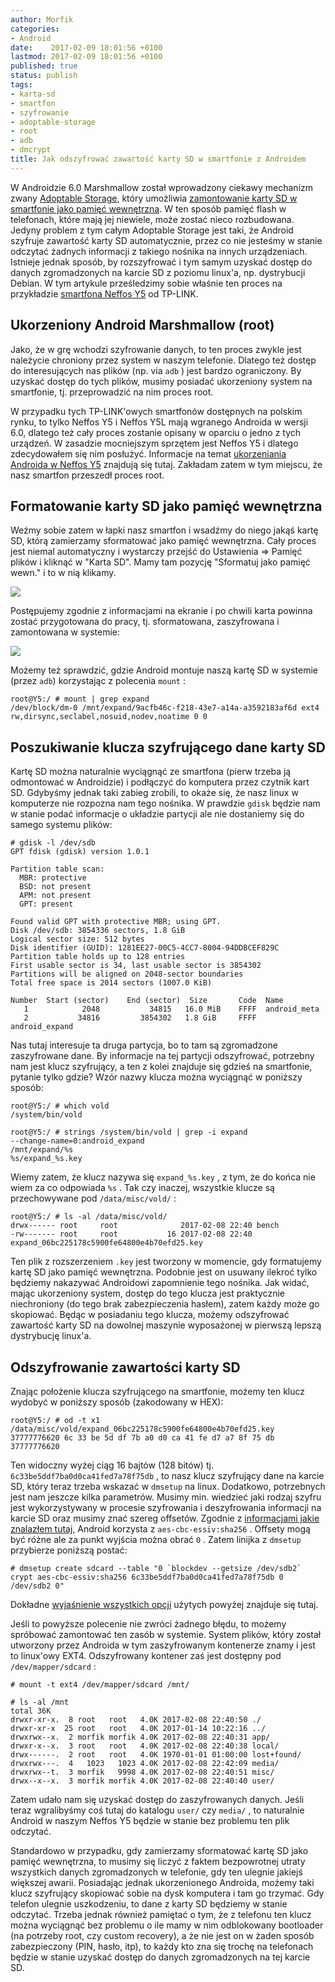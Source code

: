 ```yaml
---
author: Morfik
categories:
- Android
date:    2017-02-09 18:01:56 +0100
lastmod: 2017-02-09 18:01:56 +0100
published: true
status: publish
tags:
- karta-sd
- smartfon
- szyfrowanie
- adoptable-storage
- root
- adb
- dmcrypt
title: Jak odszyfrować zawartość karty SD w smartfonie z Androidem
---
```


W Androidzie 6.0 Marshmallow został wprowadzony ciekawy mechanizm zwany [Adoptable Storage][1],
który umożliwia [zamontowanie karty SD w smartfonie jako pamięć wewnętrzna][2]. W ten
sposób pamięć flash w telefonach, które mają jej niewiele, może zostać nieco rozbudowana. Jedyny
problem z tym całym Adoptable Storage jest taki, że Android szyfruje zawartość karty SD
automatycznie, przez co nie jesteśmy w stanie odczytać żadnych informacji z takiego nośnika na
innych urządzeniach. Istnieje jednak sposób, by rozszyfrować i tym samym uzyskać dostęp do danych
zgromadzonych na karcie SD z poziomu linux'a, np. dystrybucji Debian. W tym artykule prześledzimy
sobie właśnie ten proces na przykładzie [smartfona Neffos Y5][3] od TP-LINK.

<!--more-->
## Ukorzeniony Android Marshmallow (root)

Jako, że w grę wchodzi szyfrowanie danych, to ten proces zwykle jest należycie chroniony przez
system w naszym telefonie. Dlatego też dostęp do interesujących nas plików (np. via `adb` ) jest
bardzo ograniczony. By uzyskać dostęp do tych plików, musimy posiadać ukorzeniony system na
smartfonie, tj. przeprowadzić na nim proces root.

W przypadku tych TP-LINK'owych smartfonów dostępnych na polskim rynku, to tylko Neffos Y5 i Neffos
Y5L mają wgranego Androida w wersji 6.0, dlatego też cały proces zostanie opisany w oparciu o jedno
z tych urządzeń. W zasadzie mocniejszym sprzętem jest Neffos Y5 i dlatego zdecydowałem się nim
posłużyć. Informacje na temat [ukorzeniania Androida w Neffos Y5][4] znajdują się tutaj. Zakładam
zatem w tym miejscu, że nasz smartfon przeszedł proces root.

## Formatowanie karty SD jako pamięć wewnętrzna

Weźmy sobie zatem w łapki nasz smartfon i wsadźmy do niego jakąś kartę SD, którą zamierzamy
sformatować jako pamięć wewnętrzna. Cały proces jest niemal automatyczny i wystarczy przejść do
Ustawienia => Pamięć plików i kliknąć w "Karta SD". Mamy tam pozycję "Sformatuj jako pamięć wewn."
i to w nią klikamy.

![](/img/2017/02/001.smartfon-android-marshmallow-tp-link-neffos-y5-karta-sd.png#medium)

Postępujemy zgodnie z informacjami na ekranie i po chwili karta powinna zostać przygotowana do
pracy, tj. sformatowana, zaszyfrowana i zamontowana w systemie:

![](/img/2017/02/002.smartfon-android-marshmallow-tp-link-neffos-y5-karta-sd.png#huge)

Możemy też sprawdzić, gdzie Android montuje naszą kartę SD w systemie (przez `adb`) korzystając z
polecenia `mount` :

    root@Y5:/ # mount | grep expand
    /dev/block/dm-0 /mnt/expand/9acfb46c-f218-43e7-a14a-a3592183af6d ext4 rw,dirsync,seclabel,nosuid,nodev,noatime 0 0

## Poszukiwanie klucza szyfrującego dane karty SD

Kartę SD można naturalnie wyciągnąć ze smartfona (pierw trzeba ją odmontować w Androidzie) i
podłączyć do komputera przez czytnik kart SD. Gdybyśmy jednak taki zabieg zrobili, to okaże się,
że nasz linux w komputerze nie rozpozna nam tego nośnika. W prawdzie `gdisk` będzie nam w stanie
podać informacje o układzie partycji ale nie dostaniemy się do samego systemu plików:

    # gdisk -l /dev/sdb
    GPT fdisk (gdisk) version 1.0.1

    Partition table scan:
      MBR: protective
      BSD: not present
      APM: not present
      GPT: present

    Found valid GPT with protective MBR; using GPT.
    Disk /dev/sdb: 3854336 sectors, 1.8 GiB
    Logical sector size: 512 bytes
    Disk identifier (GUID): 1281EE27-00C5-4CC7-8004-94DDBCEF829C
    Partition table holds up to 128 entries
    First usable sector is 34, last usable sector is 3854302
    Partitions will be aligned on 2048-sector boundaries
    Total free space is 2014 sectors (1007.0 KiB)

    Number  Start (sector)    End (sector)  Size       Code  Name
       1            2048           34815   16.0 MiB    FFFF  android_meta
       2           34816         3854302   1.8 GiB     FFFF  android_expand

Nas tutaj interesuje ta druga partycja, bo to tam są zgromadzone zaszyfrowane dane. By informacje na
tej partycji odszyfrować, potrzebny nam jest klucz szyfrujący, a ten z kolei znajduje się gdzieś na
smartfonie, pytanie tylko gdzie? Wzór nazwy klucza można wyciągnąć w poniższy sposób:

    root@Y5:/ # which vold
    /system/bin/vold

    root@Y5:/ # strings /system/bin/vold | grep -i expand
    --change-name=0:android_expand
    /mnt/expand/%s
    %s/expand_%s.key

Wiemy zatem, że klucz nazywa się `expand_%s.key` , z tym, że do końca nie wiem za co odpowiada
`%s` . Tak czy inaczej, wszystkie klucze są przechowywane pod `/data/misc/vold/` :

    root@Y5:/ # ls -al /data/misc/vold/
    drwx------ root     root              2017-02-08 22:40 bench
    -rw------- root     root           16 2017-02-08 22:40 expand_06bc225178c5900fe64800e4b70efd25.key

Ten plik z rozszerzeniem `.key` jest tworzony w momencie, gdy formatujemy kartę SD jako pamięć
wewnętrzna. Podobnie jest on usuwany ilekroć tylko będziemy nakazywać Androidowi zapomnienie tego
nośnika. Jak widać, mając ukorzeniony system, dostęp do tego klucza jest praktycznie niechroniony
(do tego brak zabezpieczenia hasłem), zatem każdy może go skopiować. Będąc w posiadaniu tego klucza,
możemy odszyfrować zawartość karty SD na dowolnej maszynie wyposażonej w pierwszą lepszą dystrybucję
linux'a.

## Odszyfrowanie zawartości karty SD

Znając położenie klucza szyfrującego na smartfonie, możemy ten klucz wydobyć w poniższy sposób
(zakodowany w HEX):

    root@Y5:/ # od -t x1 /data/misc/vold/expand_06bc225178c5900fe64800e4b70efd25.key
    37777776620 6c 33 be 5d df 7b a0 d0 ca 41 fe d7 a7 8f 75 db
    37777776620

Ten widoczny wyżej ciąg 16 bajtów (128 bitów) tj. `6c33be5ddf7ba0d0ca41fed7a78f75db` , to nasz klucz
szyfrujący dane na karcie SD, który teraz trzeba wskazać w `dmsetup` na linux. Dodatkowo,
potrzebnych jest nam jeszcze kilka parametrów. Musimy min. wiedzieć jaki rodzaj szyfru jest
wykorzystywany w procesie szyfrowania i deszyfrowania informacji na karcie SD oraz musimy znać
szereg offsetów. Zgodnie z [informacjami jakie znalazłem tutaj][5], Android korzysta z
`aes-cbc-essiv:sha256` . Offsety mogą być różne ale za punkt wyjścia można obrać `0` . Zatem linijka
z `dmsetup` przybierze poniższą postać:

    # dmsetup create sdcard --table "0 `blockdev --getsize /dev/sdb2` crypt aes-cbc-essiv:sha256 6c33be5ddf7ba0d0ca41fed7a78f75db 0 /dev/sdb2 0"

Dokładne [wyjaśnienie wszystkich opcji][6] użytych powyżej znajduje się tutaj.

Jeśli to powyższe polecenie nie zwróci żadnego błędu, to możemy spróbować zamontować ten zasób w
systemie. System plików, który został utworzony przez Androida w tym zaszyfrowanym kontenerze znamy
i jest to linux'owy EXT4. Odszyfrowany kontener zaś jest dostępny pod `/dev/mapper/sdcard` :

    # mount -t ext4 /dev/mapper/sdcard /mnt/

    # ls -al /mnt
    total 36K
    drwxr-xr-x.  8 root   root   4.0K 2017-02-08 22:40:50 ./
    drwxr-xr-x  25 root   root   4.0K 2017-01-14 10:22:16 ../
    drwxrwx--x.  2 morfik morfik 4.0K 2017-02-08 22:40:31 app/
    drwxr-x--x.  3 root   root   4.0K 2017-02-08 22:40:38 local/
    drwx------.  2 root   root   4.0K 1970-01-01 01:00:00 lost+found/
    drwxrwx---.  4   1023   1023 4.0K 2017-02-08 22:42:09 media/
    drwxrwx--t.  3 morfik   9998 4.0K 2017-02-08 22:40:51 misc/
    drwx--x--x.  3 morfik morfik 4.0K 2017-02-08 22:40:40 user/

Zatem udało nam się uzyskać dostęp do zaszyfrowanych danych. Jeśli teraz wgralibyśmy coś tutaj do
katalogu `user/` czy `media/` , to naturalnie Android w naszym Neffos Y5 będzie w stanie bez
problemu ten plik odczytać.

Standardowo w przypadku, gdy zamierzamy sformatować kartę SD jako pamięć wewnętrzna, to musimy się
liczyć z faktem bezpowrotnej utraty wszystkich danych zgromadzonych w telefonie, gdy ten ulegnie
jakiejś większej awarii. Posiadając jednak ukorzenionego Androida, możemy taki klucz szyfrujący
skopiować sobie na dysk komputera i tam go trzymać. Gdy telefon ulegnie uszkodzeniu, to dane z karty
SD będziemy w stanie odczytać. Trzeba jednak również pamiętać o tym, że z telefonu ten klucz można
wyciągnąć bez problemu o ile mamy w nim odblokowany bootloader (na potrzeby root, czy custom
recovery), a że nie jest on w żaden sposób zabezpieczony (PIN, hasło, itp), to każdy kto zna się
trochę na telefonach będzie w stanie uzyskać dostęp do danych zgromadzonych na tej karcie SD.


[1]: https://source.android.com/devices/storage/adoptable
[2]: /post/android-formatowanie-karty-sd-jako-pamiec-wewnetrzna/
[3]: http://www.neffos.pl/product/details/Y5
[4]: /post/android-root-smartfona-neffos-y5-od-tp-link/
[5]: https://source.android.com/devices/storage/adoptable#security
[6]: https://gitlab.com/cryptsetup/cryptsetup/wikis/DMCrypt
